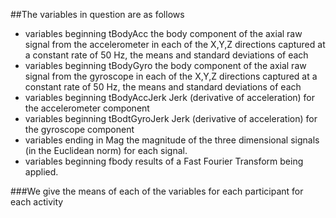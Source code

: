 ##The variables in question are as follows

- variables beginning tBodyAcc the body component of the axial raw signal from the accelerometer in each of the X,Y,Z directions captured at a constant rate of 50 Hz, the means and standard deviations of each
- variables beginning tBodyGyro the body component of the axial raw signal from the gyroscope in each of the X,Y,Z directions captured at a constant rate of 50 Hz, the means and standard deviations of each
- variables beginning tBodyAccJerk Jerk (derivative of acceleration) for the accelerometer component
- variables beginning tBodtGyroJerk Jerk (derivative of acceleration) for the gyroscope component
- variables ending in Mag the magnitude of the three dimensional signals (in the Euclidean norm) for each signal.
- variables beginning fbody results of a Fast Fourier Transform being applied.

###We give the means of each of the variables for each participant for each activity


